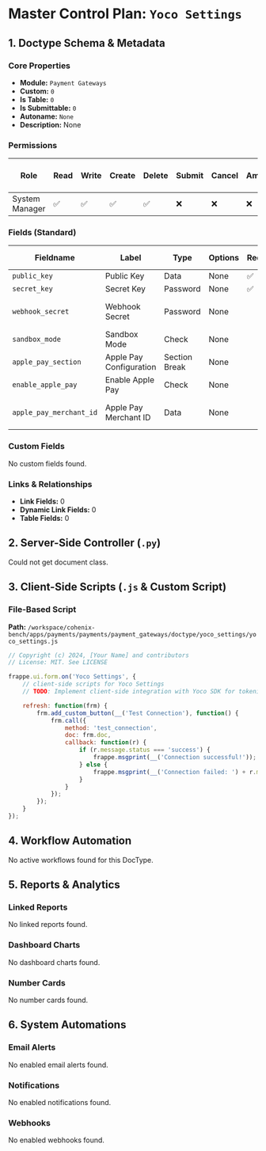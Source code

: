 # Master Control Plan: `Yoco Settings`

## 1. Doctype Schema & Metadata

### Core Properties
- **Module:** `Payment Gateways`
- **Custom:** `0`
- **Is Table:** `0`
- **Is Submittable:** `0`
- **Autoname:** `None`
- **Description:** None

### Permissions
| Role | Read | Write | Create | Delete | Submit | Cancel | Amend | Report | Import | Export | Print | Email | Share | Set User Perms |
|---|---|---|---|---|---|---|---|---|---|---|---|---|---|---|
| System Manager | ✅ | ✅ | ✅ | ✅ | ❌ | ❌ | ❌ | ✅ | ❌ | ✅ | ✅ | ✅ | ✅ | ❌ |


### Fields (Standard)
| Fieldname | Label | Type | Options | Required | Hidden | Read Only | Default | Description |
|---|---|---|---|---|---|---|---|---|
| `public_key` | Public Key | Data | None | ✅ |  |  | None | None |
| `secret_key` | Secret Key | Password | None | ✅ |  |  | None | None |
| `webhook_secret` | Webhook Secret | Password | None |  |  |  | None | Secret key for webhook signature verification (from Yoco webhook settings) |
| `sandbox_mode` | Sandbox Mode | Check | None |  |  |  | 1 | Enable for testing with Yoco sandbox environment |
| `apple_pay_section` | Apple Pay Configuration | Section Break | None |  |  |  | None | None |
| `enable_apple_pay` | Enable Apple Pay | Check | None |  |  |  | 1 | Enable Apple Pay as a payment option |
| `apple_pay_merchant_id` | Apple Pay Merchant ID | Data | None |  |  |  | None | Your Apple Pay merchant identifier (e.g., merchant.com.yourcompany.yoco) |


### Custom Fields
No custom fields found.


### Links & Relationships
- **Link Fields:** 0
- **Dynamic Link Fields:** 0
- **Table Fields:** 0

## 2. Server-Side Controller (`.py`)
Could not get document class.


## 3. Client-Side Scripts (`.js` & Custom Script)
### File-Based Script
**Path:** `/workspace/cohenix-bench/apps/payments/payments/payment_gateways/doctype/yoco_settings/yoco_settings.js`
```javascript
// Copyright (c) 2024, [Your Name] and contributors
// License: MIT. See LICENSE

frappe.ui.form.on('Yoco Settings', {
	// client-side scripts for Yoco Settings
    // TODO: Implement client-side integration with Yoco SDK for tokenization

    refresh: function(frm) {
        frm.add_custom_button(__('Test Connection'), function() {
            frm.call({
                method: 'test_connection',
                doc: frm.doc,
                callback: function(r) {
                    if (r.message.status === 'success') {
                        frappe.msgprint(__('Connection successful!'));
                    } else {
                        frappe.msgprint(__('Connection failed: ') + r.message.message, __('Error'));
                    }
                }
            });
        });
    }
});

```




## 4. Workflow Automation
No active workflows found for this DocType.


## 5. Reports & Analytics
### Linked Reports
No linked reports found.


### Dashboard Charts
No dashboard charts found.


### Number Cards
No number cards found.


## 6. System Automations
### Email Alerts
No enabled email alerts found.


### Notifications
No enabled notifications found.


### Webhooks
No enabled webhooks found.
